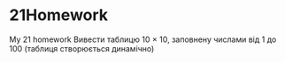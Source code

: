 # 21Homework

My 21 homework
Вивести таблицю 10 × 10, заповнену числами від 1 до 100 (таблиця створюється динамічно)
